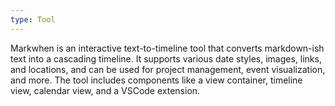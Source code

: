 ```yaml
---
type: Tool
---
```


Markwhen is an interactive text-to-timeline tool that converts markdown-ish text into a cascading timeline. It supports various date styles, images, links, and locations, and can be used for project management, event visualization, and more. The tool includes components like a view container, timeline view, calendar view, and a VSCode extension.
